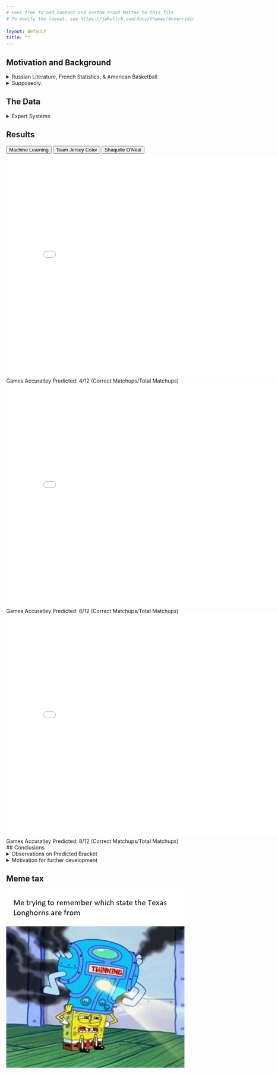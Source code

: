 ```yaml
---
# Feel free to add content and custom Front Matter to this file.
# To modify the layout, see https://jekyllrb.com/docs/themes/#overriding-theme-defaults

layout: default
title: ""
---
```


## Motivation and Background 
<details markdown="1">
<summary style="display:list-item"><span>Russian Literature, French Statistics, & American Basketball</span></summary>

<figure>
  <img src="images\anton-chekhov-new.jpg" id="small-image"> 
    <figcaption>The face of a man that paid for medical school by writing <a href="https://en.wikipedia.org/wiki/Anton_Chekhov#Early_writings">short stories</a>.</figcaption>
</figure>

In Anton Chekhov's 1894 story, ["The Student"](https://americanliterature.com/author/anton-chekhov/short-story/the-student), Ivan is heading home
during a cold March evening. He just left from an encounter with Vasilisa, who cried bitterly when he related to her the Biblical story about [Peter's betrayal](https://en.wikipedia.org/wiki/Denial_of_Peter) that was described as occuring 2,000 years ago.
  
He realizes that it wasn't the way he told the story that moved her, but rather the guilt that Peter himself felt that brought this emotion from Vasilisa.

Ivan then says to himself, 
  
> " 'the past[...] is linked with the present by an unbroken chain of events flowing one out of another' "


<figure>
  <img src="images\9uekyze10wd41.jpg" id="small-image"> 
    <figcaption></figcaption>
</figure>


> "[...] it seemed to him that he had just seen both ends of that chain; that when he touched one end the other quivered."


This chain of causality that Chekhov described was not a new idea in the late 19th century. Earlier in 1814, the French polymath, Pierre-Simon Laplace, wrote in his book [A Philosophical Essay on Probabilities](https://bayes.wustl.edu/Manual/laplace_A_philosophical_essay_on_probabilities.pdf)


> "Present events are connected with preceding ones by a tie based upon the evident principle that a thing cannot occur without a cause which produces it." 


He then proposed a thought: if a sufficiently intelligent being knew the present state of every single granularity of the Universe, that is, every causal link, then this being would be able to perfectly predict the future as well as retrace the past.


> "[...] an intelligence which could comprehend all the forces by which nature is animated and the respective situation of the beings who could compose it - an intelligence sufficiently vast to submit these data to analysis [...] for it; nothing would be uncertain and the future, as the past, would be present to its eyes" 


As if an approximation to this hypothetical intelligence, the field of computational statistical learning emerged as a way to predict outcome using historical data. Writing about the positive examples of these algorithms would further indulge a field already saturated with promises of the future. 


<figure>
  <img src="images\man.jpg" id="med-image"> 
    <figcaption>"Since you are pressing the pedal, I predict a 97% chance that you want the car to move forward."</figcaption>
</figure>


With publicly available packages such as [sklearn](https://scikit-learn.org/stable/), [keras](https://keras.io/), and [tensorflow](https://www.tensorflow.org/) the bar to start using machine learning has never been lower.

In conjunction with the [quintillion bytes](http://www.ijsrp.org/research-paper-0114/ijsrp-p2573.pdf) of data that we've produce every day, it seems that every field is now open to modeling. Not everyone can be an expert, but with all these available tools and resources, they can create models that perform like experts. 
</details>

<details markdown="1">
<summary style="display:list-item"><span>Supposedly.</span></summary> 

Can we really just enter a field for which we have no "domain knowledge" of and create predictions that suprass the foresight of experts? 

This question is relevant especially when we attempt to predict human-centered fields. 

<figure>
  <img src="images\people.jpg" id="med-image"> 
    <figcaption>What will they do next?</figcaption>
</figure>

For example, within the neary 100-year history of the NCAA's college basketball tournemant "March Madness", a 16-seeded team has never won against a 1-seeded team. That is, until 2018 when the UMBC beat Virginia. 

<figure>
  <img src="images\header-1.jpg" id="large-image">  
    <figcaption>UMBC v. Virginia</figcaption>
</figure>

Could an algorithm have predicted this performance? 

In 2018 I trained a classifier on team-ranking data from basketball enthusiasts. It gave UMBC a 2% chance of victory. Perhaps a model with "better" data would have even given it a 0% chance.

This year, my methodology hasn't changed. Instead, I compare my models results to non data-driven predictions:

Namely, I compare my model to brackets where:
- the winner always has the more popular [team color](https://www.spoonflower.com/americas_true_colors). 
- Shaquille O'Neal generated predictions 

Through this comparison, I begin asking: 

- Is it just as bad to guess sometimes (or forgo data when making predictions) than create a model for a poorly-understood field? 
- Does all data point to an interesting & predictive model.
- Are there fields where algorithms will never be as good as the opinion of "experts"
- Do experts even exist when it comes to "prediction"?
</details>

## The Data
<details markdown="1">
<summary style="display:list-item"><span>Expert Systems</span></summary>

<figure>
  <img src="images\massey-sample.png" id="med-image">  
    <figcaption>Subset of "Massey Ordinals" pulled from <a href="https://www.kaggle.com/c/ncaam-march-mania-2021/data">Kaggle</a></figcaption>
</figure>

As someone who has never watched a basketball game out of enjoyment, my knowledge of basketball terminology limited to "triple-double" because of Ice-Cube's "It Was a Good Day."

Therefore I relied on ordinal data generated by basketball enthusiasts in a data-set called <a href="https://www.masseyratings.com/cb/compare.htm">Massey Ordinals</a>. The ordinal ranking data placed college basketball teams on a ranked scale based on human-interpreted past performance.

So, the "best" team would have a rank of #1 while the "worst" team will be ranked at the last position (if there are 353 basketball teams competing, it would be ranked as #353). 

Through some 

<br><br>
</details >


## Results 
<!-- Table showing predictions --> 

<head>
    <link rel="stylesheet" href="assets\css\table.css">
    <script src="assets\js\table.js"></script>
</head>
<div class="tab">
    <button class="tablinks" onclick="openCity(event, 'Machine Learning')">Machine Learning</button>
    <button class="tablinks" onclick="openCity(event, 'Team Jersey Color')">Team Jersey Color</button>
    <button class="tablinks" onclick="openCity(event, 'Shaq')">Shaquille O'Neal</button>
</div>

<div id="Machine Learning" class="tabcontent">
    <embed src="brackets\mm.pdf" width="800px" height="600px" />
    <figcaption> Games Accuratley Predicted: 4/12 (Correct Matchups/Total Matchups)</figcaption>
</div>
<div id="Team Jersey Color" class="tabcontent">
    <embed src="brackets\teamcolor.pdf" width="800px" height="600px" />
    <figcaption> Games Accuratley Predicted: 8/12 (Correct Matchups/Total Matchups)</figcaption>
</div>
<div id="Shaq" class="tabcontent">
    <embed src="brackets\shaq.pdf" width="800px" height="600px" />
    <figcaption> Games Accuratley Predicted: 8/12 (Correct Matchups/Total Matchups)</figcaption>
</div>
## Conclusions
<details markdown="1">
<summary style="display:list-item"><span>Observations on Predicted Bracket</span></summary>

My model contains no interesting upset predictions. In fact, I don't think anyone would particularly enjoy a tournemant that falls in-line with my model. 

The fun of "March Madness" is seeing underdogs such as 2018 Loyola accomplish that which all the "experts" deem as unlikely: beat lower-seeded teams. And not just accomplish that once, but enough times to reach the Final Four.

<img src="images\fans.jpg" id="large-image"> 

In fact, life's most exciting moments are arguably when the unlikely becomes realized. For example, retail investors making millions off of the stock market.


<img src="images\stonk.jpg" id="small-image"/>

<br><br>
</details >

<details markdown="1">
<summary style="display:list-item"><span>Motivation for further development</span></summary>
- Listed at the tournemant's conclusion! 
<br><br>
</details >

## Meme tax 

<img src="images\4c7r0e.jpg" id="small-image"/>
